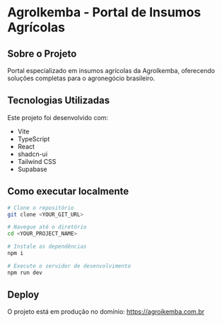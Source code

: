# AgroIkemba - Portal de Insumos Agrícolas

## Sobre o Projeto

Portal especializado em insumos agrícolas da AgroIkemba, oferecendo soluções completas para o agronegócio brasileiro.

## Tecnologias Utilizadas

Este projeto foi desenvolvido com:

- Vite
- TypeScript
- React
- shadcn-ui
- Tailwind CSS
- Supabase

## Como executar localmente

```sh
# Clone o repositório
git clone <YOUR_GIT_URL>

# Navegue até o diretório
cd <YOUR_PROJECT_NAME>

# Instale as dependências
npm i

# Execute o servidor de desenvolvimento
npm run dev
```

## Deploy

O projeto está em produção no domínio: https://agroikemba.com.br
